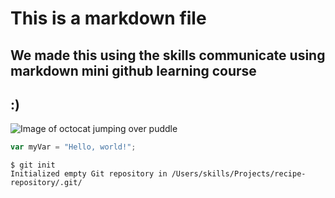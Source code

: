 # This is a markdown file

## We made this using the skills communicate using markdown mini github learning course

## :)

![Image of octocat jumping over puddle](https://octodex.github.com/images/puddle_jumper_octodex.jpg)

``` javascript
var myVar = "Hello, world!";
```

```
$ git init
Initialized empty Git repository in /Users/skills/Projects/recipe-repository/.git/
```
